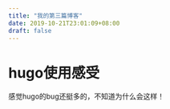 ```yaml
---
title: "我的第三篇博客"
date: 2019-10-21T23:01:09+08:00
draft: false
---
```



# hugo使用感受

感觉hugo的bug还挺多的，不知道为什么会这样！